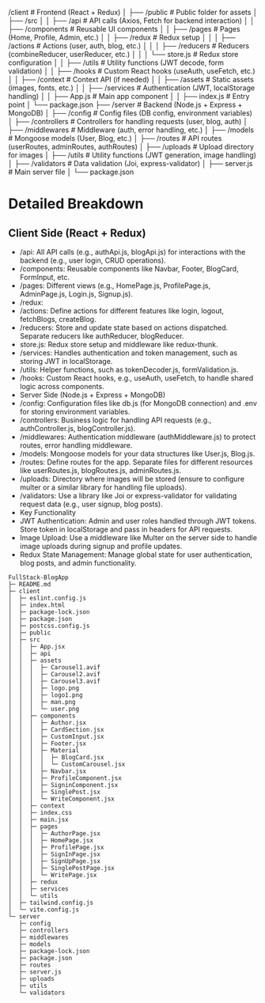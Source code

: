 /client                  # Frontend (React + Redux)
│   ├── /public           # Public folder for assets
│   ├── /src
│   │   ├── /api          # API calls (Axios, Fetch for backend interaction)
│   │   ├── /components   # Reusable UI components
│   │   ├── /pages        # Pages (Home, Profile, Admin, etc.)
│   │   ├── /redux        # Redux setup
│   │   │   ├── /actions  # Actions (user, auth, blog, etc.)
│   │   │   ├── /reducers # Reducers (combineReducer, userReducer, etc.)
│   │   │   └── store.js  # Redux store configuration
│   │   ├── /utils        # Utility functions (JWT decode, form validation)
│   │   ├── /hooks        # Custom React hooks (useAuth, useFetch, etc.)
│   │   ├── /context      # Context API (if needed)
│   │   ├── /assets       # Static assets (images, fonts, etc.)
│   │   ├── /services     # Authentication (JWT, localStorage handling)
│   │   ├── App.js        # Main app component
│   │   ├── index.js      # Entry point
│   └── package.json
├── /server               # Backend (Node.js + Express + MongoDB)
│   ├── /config           # Config files (DB config, environment variables)
│   ├── /controllers      # Controllers for handling requests (user, blog, auth)
│   ├── /middlewares      # Middleware (auth, error handling, etc.)
│   ├── /models           # Mongoose models (User, Blog, etc.)
│   ├── /routes           # API routes (userRoutes, adminRoutes, authRoutes)
│   ├── /uploads          # Upload directory for images
│   ├── /utils            # Utility functions (JWT generation, image handling)
│   ├── /validators       # Data validation (Joi, express-validator)
│   ├── server.js         # Main server file
│   └── package.json


# Detailed Breakdown

## Client Side (React + Redux)

- /api: All API calls (e.g., authApi.js, blogApi.js) for interactions with the backend (e.g., user login, CRUD operations).
- /components: Reusable components like Navbar, Footer, BlogCard, FormInput, etc.
- /pages: Different views (e.g., HomePage.js, ProfilePage.js, AdminPage.js, Login.js, Signup.js).
- /redux:
- /actions: Define actions for different features like login, logout, fetchBlogs, createBlog.
- /reducers: Store and update state based on actions dispatched. Separate reducers like authReducer, blogReducer.
- store.js: Redux store setup and middleware like redux-thunk.
- /services: Handles authentication and token management, such as storing JWT in localStorage.
- /utils: Helper functions, such as tokenDecoder.js, formValidation.js.
- /hooks: Custom React hooks, e.g., useAuth, useFetch, to handle shared logic across components.
- Server Side (Node.js + Express + MongoDB)
- /config: Configuration files like db.js (for MongoDB connection) and .env for storing environment variables.
- /controllers: Business logic for handling API requests (e.g., authController.js, blogController.js).
- /middlewares: Authentication middleware (authMiddleware.js) to protect routes, error handling middleware.
- /models: Mongoose models for your data structures like User.js, Blog.js.
- /routes: Define routes for the app. Separate files for different resources like userRoutes.js, blogRoutes.js, adminRoutes.js.
- /uploads: Directory where images will be stored (ensure to configure multer or a similar library for handling file uploads).
- /validators: Use a library like Joi or express-validator for validating request data (e.g., user signup, blog posts).
- Key Functionality
- JWT Authentication: Admin and user roles handled through JWT tokens. Store token in localStorage and pass in headers for API requests.
- Image Upload: Use a middleware like Multer on the server side to handle image uploads during signup and profile updates.
- Redux State Management: Manage global state for user authentication, blog posts, and admin functionality.
```
FullStack-BlogApp
├─ README.md
├─ client
│  ├─ eslint.config.js
│  ├─ index.html
│  ├─ package-lock.json
│  ├─ package.json
│  ├─ postcss.config.js
│  ├─ public
│  ├─ src
│  │  ├─ App.jsx
│  │  ├─ api
│  │  ├─ assets
│  │  │  ├─ Carousel1.avif
│  │  │  ├─ Carousel2.avif
│  │  │  ├─ Carousel3.avif
│  │  │  ├─ logo.png
│  │  │  ├─ logo1.png
│  │  │  ├─ man.png
│  │  │  └─ user.png
│  │  ├─ components
│  │  │  ├─ Author.jsx
│  │  │  ├─ CardSection.jsx
│  │  │  ├─ CustomInput.jsx
│  │  │  ├─ Footer.jsx
│  │  │  ├─ Material
│  │  │  │  ├─ BlogCard.jsx
│  │  │  │  └─ CustomCarousel.jsx
│  │  │  ├─ Navbar.jsx
│  │  │  ├─ ProfileComponent.jsx
│  │  │  ├─ SigninComponent.jsx
│  │  │  ├─ SinglePost.jsx
│  │  │  └─ WriteComponent.jsx
│  │  ├─ context
│  │  ├─ index.css
│  │  ├─ main.jsx
│  │  ├─ pages
│  │  │  ├─ AuthorPage.jsx
│  │  │  ├─ HomePage.jsx
│  │  │  ├─ ProfilePage.jsx
│  │  │  ├─ SignInPage.jsx
│  │  │  ├─ SignUpPage.jsx
│  │  │  ├─ SinglePostPage.jsx
│  │  │  └─ WritePage.jsx
│  │  ├─ redux
│  │  ├─ services
│  │  └─ utils
│  ├─ tailwind.config.js
│  └─ vite.config.js
└─ server
   ├─ config
   ├─ controllers
   ├─ middlewares
   ├─ models
   ├─ package-lock.json
   ├─ package.json
   ├─ routes
   ├─ server.js
   ├─ uploads
   ├─ utils
   └─ validators

```